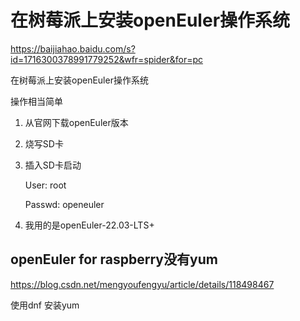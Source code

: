 # 在树莓派上安装openEuler操作系统

https://baijiahao.baidu.com/s?id=1716300378991779252&wfr=spider&for=pc

在树莓派上安装openEuler操作系统

操作相当简单

1. 从官网下载openEuler版本

2. 烧写SD卡

3. 插入SD卡启动

   User: root

   Passwd: openeuler

4. 我用的是openEuler-22.03-LTS+

## openEuler for raspberry没有yum

https://blog.csdn.net/mengyoufengyu/article/details/118498467

使用dnf 安装yum

